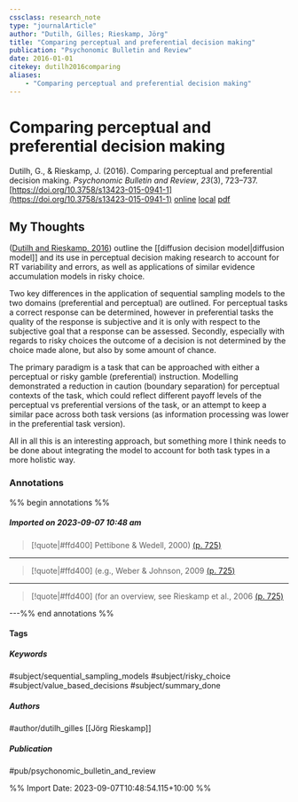 ```yaml
---
cssclass: research_note
type: "journalArticle"
author: "Dutilh, Gilles; Rieskamp, Jörg"
title: "Comparing perceptual and preferential decision making"
publication: "Psychonomic Bulletin and Review"
date: 2016-01-01
citekey: dutilh2016comparing
aliases: 
    - "Comparing perceptual and preferential decision making"
---
```


# Comparing perceptual and preferential decision making

Dutilh, G., & Rieskamp, J. (2016). Comparing perceptual and preferential decision making. _Psychonomic Bulletin and Review_, _23_(3), 723–737. [https://doi.org/10.3758/s13423-015-0941-1](https://doi.org/10.3758/s13423-015-0941-1)
[online](http://zotero.org/users/local/kZl3QdXV/items/YLDCVQ4X) [local](zotero://select/library/items/YLDCVQ4X) [pdf](file:///home/gjc216/Zotero/storage/4FJ2N6J4/Dutilh,%20Rieskamp_2016_Comparing%20perceptual%20and%20preferential%20decision%20making.pdf)
 
## My Thoughts

([Dutilh and Rieskamp, 2016](zotero://select/library/items/YLDCVQ4X)) outline the [[diffusion decision model|diffusion model]] and its use in perceptual decision making research to account for RT variability and errors, as well as applications of similar evidence accumulation models in risky choice.

Two key differences in the application of sequential sampling models to the two domains (preferential and perceptual) are outlined. For perceptual tasks a correct response can be determined, however in preferential tasks the quality of the response is subjective and it is only with respect to the subjective goal that a response can be assessed. Secondly, especially with regards to risky choices the outcome of a decision is not determined by the choice made alone, but also by some amount of chance.

The primary paradigm is a task that can be approached with either a perceptual or risky gamble (preferential) instruction. Modelling demonstrated a reduction in caution (boundary separation) for perceptual contexts of the task, which could reflect different payoff levels of the perceptual vs preferential versions of the task, or an attempt to keep a similar pace across both task versions (as information processing was lower in the preferential task version).

All in all this is an interesting approach, but something more I think needs to be done about integrating the model to account for both task types in a more holistic way.

### Annotations

%% begin annotations %%
##### Imported on 2023-09-07 10:48 am
>[!quote|#ffd400]
>Pettibone & Wedell, 2000) [(p. 725)](zotero://open-pdf/library/items/4FJ2N6J4?page=725&annotation=8D782Y4V)

---
>[!quote|#ffd400]
>(e.g., Weber & Johnson, 2009 [(p. 725)](zotero://open-pdf/library/items/4FJ2N6J4?page=725&annotation=E26WY3GL)

---
>[!quote|#ffd400]
>(for an overview, see Rieskamp et al., 2006 [(p. 725)](zotero://open-pdf/library/items/4FJ2N6J4?page=725&annotation=LK3TIBF2)

---%% end annotations %%

#### Tags

##### Keywords

#subject/sequential_sampling_models #subject/risky_choice #subject/value_based_decisions #subject/summary_done

##### Authors

#author/dutilh_gilles [[Jörg Rieskamp]]

##### Publication

#pub/psychonomic_bulletin_and_review


%% Import Date: 2023-09-07T10:48:54.115+10:00 %%
